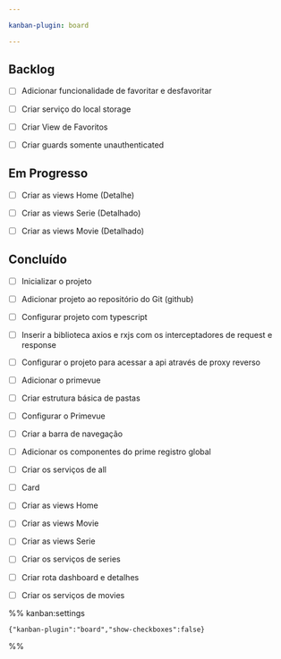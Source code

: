 ```yaml
---

kanban-plugin: board

---
```


## Backlog

- [ ] Adicionar funcionalidade de favoritar e desfavoritar
- [ ] Criar serviço do local storage
- [ ] Criar View de Favoritos
- [ ] Criar guards somente unauthenticated


## Em Progresso

- [ ] Criar as views Home (Detalhe)
- [ ] Criar as views Serie (Detalhado)
- [ ] Criar as views Movie (Detalhado)


## Concluído

- [ ] Inicializar o projeto
- [ ] Adicionar projeto ao repositório do Git (github)
- [ ] Configurar projeto com typescript
- [ ] Inserir a biblioteca axios e rxjs com os interceptadores de request e response
- [ ] Configurar o projeto para acessar a api através de proxy reverso
- [ ] Adicionar o primevue
- [ ] Criar estrutura básica de pastas
- [ ] Configurar o Primevue
- [ ] Criar a barra de navegação
- [ ] Adicionar os componentes do prime registro global
- [ ] Criar os serviços de all
- [ ] Card
- [ ] Criar as views Home
- [ ] Criar as views Movie
- [ ] Criar as views Serie
- [ ] Criar os serviços de series
- [ ] Criar rota dashboard e detalhes
- [ ] Criar os serviços de movies




%% kanban:settings
```
{"kanban-plugin":"board","show-checkboxes":false}
```
%%